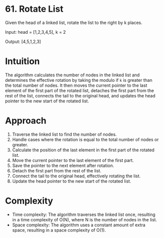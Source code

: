 # 61. Rotate List
Given the head of a linked list, rotate the list to the right by k places.

Input: head = [1,2,3,4,5], k = 2

Output: [4,5,1,2,3]

# Intuition
<!-- Describe your first thoughts on how to solve this problem. -->
The algorithm calculates the number of nodes in the linked list and determines the effective rotation by taking the modulo if `k` is greater than the total number of nodes. It then moves the current pointer to the last element of the first part of the rotated list, detaches the first part from the rest of the list, connects the tail to the original head, and updates the head pointer to the new start of the rotated list.

# Approach
<!-- Describe your approach to solving the problem. -->
1. Traverse the linked list to find the number of nodes.
2. Handle cases where the rotation is equal to the total number of nodes or greater.
3. Calculate the position of the last element in the first part of the rotated list.
4. Move the current pointer to the last element of the first part.
5. Save the pointer to the next element after rotation.
6. Detach the first part from the rest of the list.
7. Connect the tail to the original head, effectively rotating the list.
8. Update the head pointer to the new start of the rotated list.
# Complexity
- Time complexity:
The algorithm traverses the linked list once, resulting in a time       complexity of O(N), where N is the number of nodes in the list.
- Space complexity:
The algorithm uses a constant amount of extra space, resulting in a space complexity of O(1).
<!-- Add your space complexity here, e.g. $$O(n)$$ -->
